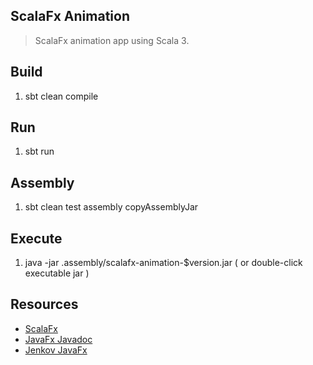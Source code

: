 ScalaFx Animation
-----------------
>ScalaFx animation app using Scala 3.

Build
-----
1. sbt clean compile

Run
---
1. sbt run

Assembly
--------
1. sbt clean test assembly copyAssemblyJar

Execute
-------
1. java -jar .assembly/scalafx-animation-$version.jar ( or double-click executable jar )

Resources
---------
* [ScalaFx](https://www.scalafx.org/)
* [JavaFx Javadoc](https://openjfx.io/javadoc/24/)
* [Jenkov JavaFx](https://jenkov.com/tutorials/javafx/index.html)